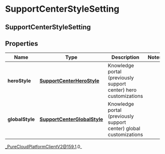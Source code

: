# SupportCenterStyleSetting

## SupportCenterStyleSetting

## Properties

|Name | Type | Description | Notes|
|------------ | ------------- | ------------- | -------------|
| **heroStyle** | [**SupportCenterHeroStyle**](SupportCenterHeroStyle) | Knowledge portal (previously support center) hero customizations | |
| **globalStyle** | [**SupportCenterGlobalStyle**](SupportCenterGlobalStyle) | Knowledge portal (previously support center) global customizations | |



_PureCloudPlatformClientV2@159.1.0_
